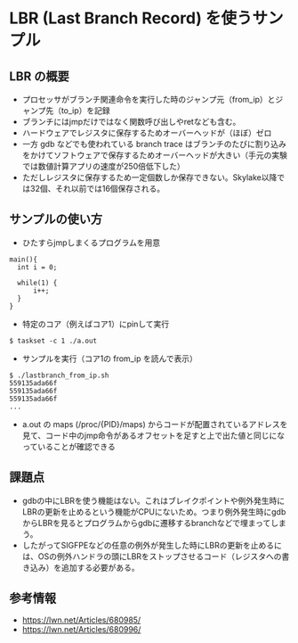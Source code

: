 # LBR (Last Branch Record) を使うサンプル

## LBR の概要
- プロセッサがブランチ関連命令を実行した時のジャンプ元（from_ip）とジャンプ先（to_ip）を記録
- ブランチにはjmpだけではなく関数呼び出しやretなども含む。
- ハードウェアでレジスタに保存するためオーバーヘッドが（ほぼ）ゼロ
- 一方 gdb などでも使われている branch trace はブランチのたびに割り込みをかけてソフトウェアで保存するためオーバーヘッドが大きい（手元の実験では数値計算アプリの速度が250倍低下した）
- ただしレジスタに保存するため一定個数しか保存できない。Skylake以降では32個、それ以前では16個保存される。

## サンプルの使い方
- ひたすらjmpしまくるプログラムを用意
```
main(){
  int i = 0;

  while(1) {
      i++;
  }
}
```
- 特定のコア（例えばコア1）にpinして実行
```
$ taskset -c 1 ./a.out
```
- サンプルを実行（コア1の from_ip を読んで表示）
```
$ ./lastbranch_from_ip.sh
559135ada66f
559135ada66f
559135ada66f
...
```
- a.out の maps (/proc/{PID}/maps) からコードが配置されているアドレスを見て、コード中のjmp命令があるオフセットを足すと上で出た値と同じになっていることが確認できる

## 課題点
- gdbの中にLBRを使う機能はない。これはブレイクポイントや例外発生時にLBRの更新を止めるという機能がCPUにないため。つまり例外発生時にgdbからLBRを見るとプログラムからgdbに遷移するbranchなどで埋まってしまう。
- したがってSIGFPEなどの任意の例外が発生した時にLBRの更新を止めるには、OSの例外ハンドラの頭にLBRをストップさせるコード（レジスタへの書き込み）を追加する必要がある。

## 参考情報
- https://lwn.net/Articles/680985/
- https://lwn.net/Articles/680996/ 